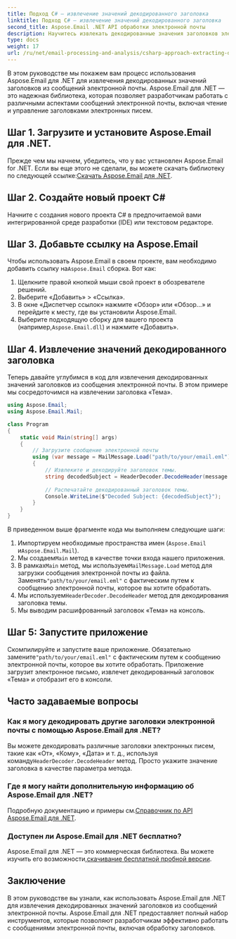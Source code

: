 ```yaml
---
title: Подход C# — извлечение значений декодированного заголовка
linktitle: Подход C# — извлечение значений декодированного заголовка
second_title: Aspose.Email .NET API обработки электронной почты
description: Научитесь извлекать декодированные значения заголовков электронной почты на C# с помощью Aspose.Email для .NET. Подробное руководство с примерами кода.
type: docs
weight: 17
url: /ru/net/email-processing-and-analysis/csharp-approach-extracting-decoded-header-values/
---
```


В этом руководстве мы покажем вам процесс использования Aspose.Email для .NET для извлечения декодированных значений заголовков из сообщений электронной почты. Aspose.Email для .NET — это надежная библиотека, которая позволяет разработчикам работать с различными аспектами сообщений электронной почты, включая чтение и управление заголовками электронных писем.

## Шаг 1. Загрузите и установите Aspose.Email для .NET.

 Прежде чем мы начнем, убедитесь, что у вас установлен Aspose.Email for .NET. Если вы еще этого не сделали, вы можете скачать библиотеку по следующей ссылке:[Скачать Aspose.Email для .NET](https://releases.aspose.com/email/net).

## Шаг 2. Создайте новый проект C#

Начните с создания нового проекта C# в предпочитаемой вами интегрированной среде разработки (IDE) или текстовом редакторе.

## Шаг 3. Добавьте ссылку на Aspose.Email

 Чтобы использовать Aspose.Email в своем проекте, вам необходимо добавить ссылку на`Aspose.Email` сборка. Вот как:

1. Щелкните правой кнопкой мыши свой проект в обозревателе решений.
2. Выберите «Добавить» > «Ссылка».
3. В окне «Диспетчер ссылок» нажмите «Обзор» или «Обзор...» и перейдите к месту, где вы установили Aspose.Email.
4.  Выберите подходящую сборку для вашего проекта (например,`Aspose.Email.dll`) и нажмите «Добавить».

## Шаг 4. Извлечение значений декодированного заголовка

Теперь давайте углубимся в код для извлечения декодированных значений заголовков из сообщения электронной почты. В этом примере мы сосредоточимся на извлечении заголовка «Тема».

```csharp
using Aspose.Email;
using Aspose.Email.Mail;

class Program
{
    static void Main(string[] args)
    {
        // Загрузите сообщение электронной почты
        using (var message = MailMessage.Load("path/to/your/email.eml"))
        {
            // Извлеките и декодируйте заголовок темы.
            string decodedSubject = HeaderDecoder.DecodeHeader(message.Subject);
            
            // Распечатайте декодированный заголовок темы.
            Console.WriteLine($"Decoded Subject: {decodedSubject}");
        }
    }
}
```

В приведенном выше фрагменте кода мы выполняем следующие шаги:

1. Импортируем необходимые пространства имен (`Aspose.Email` и`Aspose.Email.Mail`).
2.  Мы создаем`Main` метод в качестве точки входа нашего приложения.
3.  В рамках`Main` метод, мы используем`MailMessage.Load` метод для загрузки сообщения электронной почты из файла. Заменять`"path/to/your/email.eml"` с фактическим путем к сообщению электронной почты, которое вы хотите обработать.
4.  Мы используем`HeaderDecoder.DecodeHeader` метод для декодирования заголовка темы.
5. Мы выводим расшифрованный заголовок «Тема» на консоль.

## Шаг 5: Запустите приложение

 Скомпилируйте и запустите ваше приложение. Обязательно замените`"path/to/your/email.eml"` с фактическим путем к сообщению электронной почты, которое вы хотите обработать. Приложение загрузит электронное письмо, извлечет декодированный заголовок «Тема» и отобразит его в консоли.

## Часто задаваемые вопросы

### Как я могу декодировать другие заголовки электронной почты с помощью Aspose.Email для .NET?

 Вы можете декодировать различные заголовки электронных писем, такие как «От», «Кому», «Дата» и т. д., используя команду`HeaderDecoder.DecodeHeader` метод. Просто укажите значение заголовка в качестве параметра метода.

### Где я могу найти дополнительную информацию об Aspose.Email для .NET?

 Подробную документацию и примеры см.[Справочник по API Aspose.Email для .NET](https://reference.aspose.com/email/net).

### Доступен ли Aspose.Email для .NET бесплатно?

 Aspose.Email для .NET — это коммерческая библиотека. Вы можете изучить его возможности,[скачивание бесплатной пробной версии](https://releases.aspose.com/email/net).

## Заключение

В этом руководстве вы узнали, как использовать Aspose.Email для .NET для извлечения декодированных значений заголовков из сообщений электронной почты. Aspose.Email для .NET предоставляет полный набор инструментов, которые позволяют разработчикам эффективно работать с сообщениями электронной почты, включая обработку заголовков.